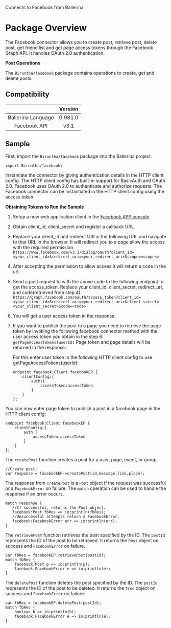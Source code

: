 Connects to Facebook from Ballerina.

# Package Overview
The Facebook connector allows you to create post, retrieve post, delete post, get friend list and get page access tokens through the Facebook Graph API. It handles OAuth 2.0 authentication.

**Post Operations**

The `Biruntha/facebook` package contains operations to create, get and delete posts.

## Compatibility

|                                 |       Version                  |
|  :---------------------------:  |  :---------------------------: |
|  Ballerina Language             |   0.981.0                      |
|  Facebook API                   |   v3.1                        |

## Sample

First, import the `Biruntha/facebook` package into the Ballerina project.

```ballerina
import Biruntha/facebook;
```

Instantiate the connector by giving authentication details in the HTTP client config. The HTTP client config has built-in support for BasicAuth and OAuth 2.0. Facebook uses OAuth 2.0 to authenticate and authorize requests. The Facebook connector can be instantiated in the HTTP client config using the access token.


**Obtaining Tokens to Run the Sample**

1. Setup a new web application client in the [Facebook APP console](https://developers.facebook.com/apps)
2. Obtain client_id, client_secret and register a callback URL.
3. Replace your client_id and redirect URI in the following URL and navigate to that URL in the browser. It will redirect you to a page allow the access with the required permission.
    `https://www.facebook.com/v3.1/dialog/oauth?client_id=<your_client_id>&redirect_uri=<your_redirect_uri>&scope=<scopes>`
4. After accepting the permission to allow access it will return a code in the url.
5. Send a post request to with the above code to the following endpoint to get the access_token. Replace your client_id, client_secret, redirect_uri, and code(retrieved from step 4).
    `https://graph.facebook.com/oauth/access_token?client_id=<your_client_id>&redirect_uri=<your_redirect_uri>&client_secret=<your_client_secret>&code=<code>`
6. You will get a user access token in the response.
7. If you want to publish the post to a page you need to retrieve the page token by invoking the following facebook connector method with the user access token you obtain in the step 6:
    `getPageAccessTokens(userId)`
    Page token and page details will be returned in the response.

    For this enter user token in the following HTTP client config to use getPageAccessTokens(userId):
    ```ballerina
    endpoint facebook:Client facebookEP {
        clientConfig:{
            auth:{
                accessToken:accessToken
            }
        }
    };
    ```

You can now enter page token to publish a post in a facebook page in the HTTP client config:
```ballerina
endpoint facebook:Client facebookEP {
    clientConfig:{
        auth:{
            accessToken:accessToken
        }
    }
};
```

The `createPost` function creates a post for a user, page, event, or group.
```ballerina
//Create post.
var response = facebookEP->createPost(id,message,link,place);
```

The response from `createPost` is a `Post` object if the request was successful or a `FacebookError` on failure. The `match` operation can be used to handle the response if an error occurs.
```ballerina
match response {
   //If successful, returns the Post object.
   facebook:Post fbRes => io:println(fbRes);
   //Unsuccessful attempts return a FacebookError.
   facebook:FacebookError err => io:println(err);
}
```

The `retrievePost` function retrieves the post specified by the ID. The `postId` represents the ID of the post to be retrieved. It returns the `Post` object on success and `FacebookError` on failure.
```ballerina
var fbRes = facebookEP.retrievePost(postId);
match fbRes {
    facebook:Post p => io:println(p);
    facebook:FacebookError e => io:println(e);
}
```

The `deletePost` function deletes the post specified by the ID. The `postId` represents the ID of the post to be deleted. It returns the `True` object on success and `FacebookError` on failure.
```ballerina
var fbRes = facebookEP.deletePost(postId);
match fbRes {
    boolean b => io:println(b);
    facebook:FacebookError e => io:println(e);
}
```
